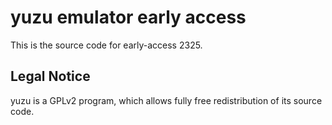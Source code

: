 yuzu emulator early access
=============

This is the source code for early-access 2325.

## Legal Notice

yuzu is a GPLv2 program, which allows fully free redistribution of its source code.